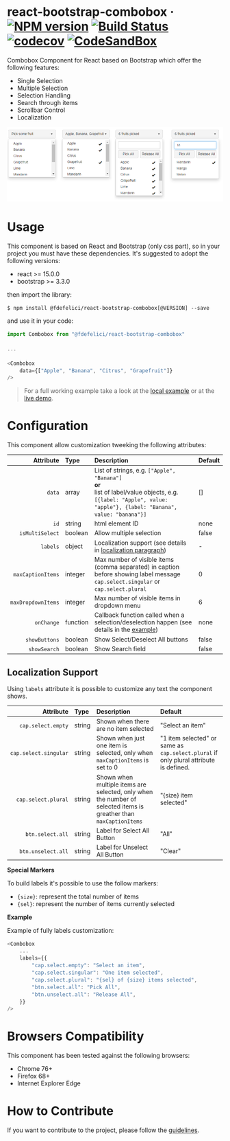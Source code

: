 # react-bootstrap-combobox &middot; [![NPM version](https://img.shields.io/badge/npm-v1.0.1-blue)](https://www.npmjs.com/package/@fdefelici/react-bootstrap-combobox) [![Build Status](https://travis-ci.org/fdefelici/react-bootstrap-combobox.svg?branch=master)](https://travis-ci.org/fdefelici/react-bootstrap-combobox) [![codecov](https://codecov.io/gh/fdefelici/react-bootstrap-combobox/branch/master/graph/badge.svg)](https://codecov.io/gh/fdefelici/react-bootstrap-combobox) [![CodeSandBox](https://img.shields.io/badge/demo-live-blueviolet)](https://codesandbox.io/s/github/fdefelici/react-bootstrap-combobox/tree/master/example?fontsize=14)

Combobox Component for React based on Bootstrap which offer the following features:
* Single Selection
* Multiple Selection
* Selection Handling
* Search through items
* Scrollbar Control
* Localization 

![Component ShowCase](example/images/showcase.png)

# Usage
This component is based on React and Bootstrap (only css part), so in your project you must have these dependencies. It's suggested to adopt the following versions:
* react >= 15.0.0
* bootstrap >= 3.3.0

then import the library:
```shell
$ npm install @fdefelici/react-bootstrap-combobox[@VERSION] --save
```

and use it in your code:
```javascript
import Combobox from "@fdefelici/react-bootstrap-combobox"

...

<Combobox
    data={["Apple", "Banana", "Citrus", "Grapefruit"]}
/>
```

> For a full working example take a look at the [local example](example/) or at the [live demo](https://codesandbox.io/s/github/fdefelici/react-bootstrap-combobox/tree/master/example?fontsize=14).

# Configuration
This component allow customization tweeking the following attributes:

| Attribute | Type | Description | Default |
|  ---: | :--- | :---        | :---    |
| `data` | array | List of strings, e.g. `["Apple", "Banana"]`<br/><b>or</b><br/> list of label/value objects, e.g. `[{label: "Apple", value: "apple"}, {label: "Banana", value: "banana"}]`    | []  |
| `id` | string | html element ID  | none  |
| `isMultiSelect` | boolean | Allow multiple selection | false  |
| `labels` | object | Localization support (see details in [localization paragraph](#localization-support)) | - |
| `maxCaptionItems` | integer | Max number of visible items (comma separated) in caption before showing label message `cap.select.singular` or `cap.select.plural` | 0 |
| `maxDropdownItems` | integer | Max number of visible items in dropdown menu | 6 |
| `onChange` | function | Callback function called when a selection/deselection happen (see details in the [example](example/)) | none  |
| `showButtons` | boolean | Show Select/Deselect All buttons | false |
| `showSearch` | boolean | Show Search field | false |


## Localization Support
Using ```labels``` attribute it is possible to customize any text the component shows.

| Attribute | Type | Description | Default |
|  ---: | :--- | :---        | :---    |
| `cap.select.empty` | string | Shown when there are no item selected | "Select an item" |
| `cap.select.singular` | string | Shown when just one item is selected, only when `maxCaptionItems` is set to 0 | "1 item selected" or same as `cap.select.plural` if only plural attribute is defined. |
| `cap.select.plural` | string | Shown when multiple items are selected, only when the number of selected items is greather than  `maxCaptionItems` | "{size} item selected" |
| `btn.select.all` | string | Label for Select All Button | "All" |
| `btn.unselect.all` | string | Label for Unselect All Button | "Clear" |

**Special Markers**

To build labels it's possible to use the follow markers:
* ```{size}```: represent the total number of items
* ```{sel}```: represent the number of items currently selected

**Example**

Example of fully labels customization:
```javascript
<Combobox
    ...
    labels={{
        "cap.select.empty": "Select an item",
        "cap.select.singular": "One item selected",
        "cap.select.plural": "{sel} of {size} items selected",
        "btn.select.all": "Pick All",
        "btn.unselect.all": "Release All",
    }}
/>
```

# Browsers Compatibility
This component has been tested against the following browsers:
* Chrome  76+
* Firefox 68+
* Internet Explorer Edge 


# How to Contribute
If you want to contribute to the project, please follow the [guidelines](CONTRIBUTING.md).
